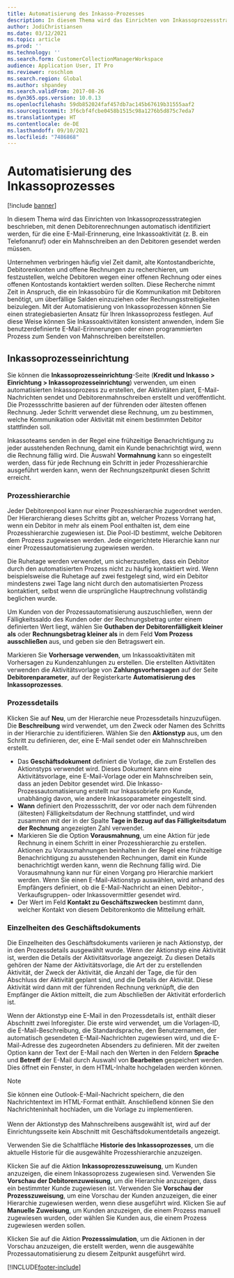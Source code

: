 ```yaml
---
title: Automatisierung des Inkasso-Prozesses
description: In diesem Thema wird das Einrichten von Inkassoprozessstrategien beschrieben, mit denen Debitorenrechnungen automatisch identifiziert werden, für die eine E-Mail-Erinnerung, eine Inkassoaktivität oder ein Mahnschreiben an den Debitoren gesendet werden müssen.
author: JodiChristiansen
ms.date: 03/12/2021
ms.topic: article
ms.prod: ''
ms.technology: ''
ms.search.form: CustomerCollectionManagerWorkspace
audience: Application User, IT Pro
ms.reviewer: roschlom
ms.search.region: Global
ms.author: shpandey
ms.search.validFrom: 2017-08-26
ms.dyn365.ops.version: 10.0.13
ms.openlocfilehash: 59db852024faf457db7ac145b67619b31555aaf2
ms.sourcegitcommit: 3f6cbf4fcbe0458b1515c98a1276b5d875c7eda7
ms.translationtype: HT
ms.contentlocale: de-DE
ms.lasthandoff: 09/10/2021
ms.locfileid: "7486868"
---
```

# <a name="collections-process-automation"></a>Automatisierung des Inkassoprozesses

[!include [banner](../includes/banner.md)]

In diesem Thema wird das Einrichten von Inkassoprozessstrategien beschrieben, mit denen Debitorenrechnungen automatisch identifiziert werden, für die eine E-Mail-Erinnerung, eine Inkassoaktivität (z. B. ein Telefonanruf) oder ein Mahnschreiben an den Debitoren gesendet werden müssen. 

Unternehmen verbringen häufig viel Zeit damit, alte Kontostandberichte, Debitorenkonten und offene Rechnungen zu recherchieren, um festzustellen, welche Debitoren wegen einer offenen Rechnung oder eines offenen Kontostands kontaktiert werden sollten. Diese Recherche nimmt Zeit in Anspruch, die ein Inkassobüro für die Kommunikation mit Debitoren benötigt, um überfällige Salden einzuziehen oder Rechnungsstreitigkeiten beizulegen. Mit der Automatisierung von Inkassoprozessen können Sie einen strategiebasierten Ansatz für Ihren Inkassoprozess festlegen. Auf diese Weise können Sie Inkassoaktivitäten konsistent anwenden, indem Sie benutzerdefinierte E-Mail-Erinnerungen oder einen programmierten Prozess zum Senden von Mahnschreiben bereitstellen. 

## <a name="collections-process-setup"></a>Inkassoprozesseinrichtung
Sie können die **Inkassoprozesseinrichtung**-Seite (**Kredit und Inkasso > Einrichtung > Inkassoprozesseinrichtung**) verwenden, um einen automatisierten Inkassoprozess zu erstellen, der Aktivitäten plant, E-Mail-Nachrichten sendet und Debitorenmahnschreiben erstellt und veröffentlicht. Die Prozessschritte basieren auf der führenden oder ältesten offenen Rechnung. Jeder Schritt verwendet diese Rechnung, um zu bestimmen, welche Kommunikation oder Aktivität mit einem bestimmten Debitor stattfinden soll.  

Inkassoteams senden in der Regel eine frühzeitige Benachrichtigung zu jeder ausstehenden Rechnung, damit ein Kunde benachrichtigt wird, wenn die Rechnung fällig wird. Die Auswahl **Vormahnung** kann so eingestellt werden, dass für jede Rechnung ein Schritt in jeder Prozesshierarchie ausgeführt werden kann, wenn der Rechnungszeitpunkt diesen Schritt erreicht.

### <a name="process-hierarchy"></a>Prozesshierarchie
Jeder Debitorenpool kann nur einer Prozesshierarchie zugeordnet werden. Der Hierarchierang dieses Schritts gibt an, welcher Prozess Vorrang hat, wenn ein Debitor in mehr als einem Pool enthalten ist, dem eine Prozesshierarchie zugewiesen ist. Die Pool-ID bestimmt, welche Debitoren dem Prozess zugewiesen werden. Jede eingerichtete Hierarchie kann nur einer Prozessautomatisierung zugewiesen werden.

Die Ruhetage werden verwendet, um sicherzustellen, dass ein Debitor durch den automatisierten Prozess nicht zu häufig kontaktiert wird. Wenn beispielsweise die Ruhetage auf zwei festgelegt sind, wird ein Debitor mindestens zwei Tage lang nicht durch den automatisierten Prozess kontaktiert, selbst wenn die ursprüngliche Hauptrechnung vollständig beglichen wurde. 

Um Kunden von der Prozessautomatisierung auszuschließen, wenn der Fälligkeitssaldo des Kunden oder der Rechnungsbetrag unter einem definierten Wert liegt, wählen Sie **Guthaben der Debitorenfälligkeit kleiner als** oder **Rechnungsbetrag kleiner als** in dem Feld **Vom Prozess ausschließen** aus, und geben sie den Betragswert ein.

Markieren Sie **Vorhersage verwenden**, um Inkassoaktivitäten mit Vorhersagen zu Kundenzahlungen zu erstellen. Die erstellten Aktivitäten verwenden die Aktivitätsvorlage von **Zahlungsvorhersagen** auf der Seite **Debitorenparameter**, auf der Registerkarte **Automatisierung des Inkassoprozesses**. 

### <a name="process-details"></a>Prozessdetails
Klicken Sie auf **Neu**, um der Hierarchie neue Prozessdetails hinzuzufügen. Die **Beschreibung** wird verwendet, um den Zweck oder Namen des Schritts in der Hierarchie zu identifizieren. Wählen Sie den **Aktionstyp** aus, um den Schritt zu definieren, der, eine E-Mail sendet oder ein Mahnschreiben erstellt. 

- Das **Geschäftsdokument** definiert die Vorlage, die zum Erstellen des Aktionstyps verwendet wird. Dieses Dokument kann eine Aktivitätsvorlage, eine E-Mail-Vorlage oder ein Mahnschreiben sein, dass an jeden Debitor gesendet wird. Die Inkasso-Prozessautomatisierung erstellt nur Inkassobriefe pro Kunde, unabhängig davon, wie andere Inkassoparameter eingestellt sind.
- **Wann** definiert den Prozessschritt, der vor oder nach dem führenden (ältesten) Fälligkeitsdatum der Rechnung stattfindet, und wird zusammen mit der in der Spalte **Tage in Bezug auf das Fälligkeitsdatum der Rechnung** angezeigten Zahl verwendet. 
- Markieren Sie die Option **Vorausmahnung**, um eine Aktion für jede Rechnung in einem Schritt in einer Prozesshierarchie zu erstellen. Aktionen zu Vorausmahnungen beinhalten in der Regel eine frühzeitige Benachrichtigung zu ausstehenden Rechnungen, damit ein Kunde benachrichtigt werden kann, wenn die Rechnung fällig wird. Die Vorausmahnung kann nur für einen Vorgang pro Hierarchie markiert werden. Wenn Sie einen E-Mail-Aktionstyp auswählen, wird anhand des Empfängers definiert, ob die E-Mail-Nachricht an einen Debitor-, Verkaufsgruppen- oder Inkassovermittler gesendet wird. 
- Der Wert im Feld **Kontakt zu Geschäftszwecken** bestimmt dann, welcher Kontakt von diesem Debitorenkonto die Mitteilung erhält.

### <a name="business-document-details"></a>Einzelheiten des Geschäftsdokuments
Die Einzelheiten des Geschäftsdokuments variieren je nach Aktionstyp, der in den Prozessdetails ausgewählt wurde. Wenn der Aktionstyp eine Aktivität ist, werden die Details der Aktivitätsvorlage angezeigt. Zu diesen Details gehören der Name der Aktivitätsvorlage, die Art der zu erstellenden Aktivität, der Zweck der Aktivität, die Anzahl der Tage, die für den Abschluss der Aktivität geplant sind, und die Details der Aktivität. Diese Aktivität wird dann mit der führenden Rechnung verknüpft, die den Empfänger die Aktion mitteilt, die zum Abschließen der Aktivität erforderlich ist.

Wenn der Aktionstyp eine E-Mail in den Prozessdetails ist, enthält dieser Abschnitt zwei Inforegister. Die erste wird verwendet, um die Vorlagen-ID, die E-Mail-Beschreibung, die Standardsprache, den Benutzernamen, der automatisch gesendeten E-Mail-Nachrichten zugewiesen wird, und die E-Mail-Adresse des zugeordneten Absenders zu definieren. Mit der zweiten Option kann der Text der E-Mail nach den Werten in den Feldern **Sprache** und **Betreff** der E-Mail durch Auswahl von **Bearbeiten** gespeichert werden. Dies öffnet ein Fenster, in dem HTML-Inhalte hochgeladen werden können. 

> [!Note]
> Sie können eine Outlook-E-Mail-Nachricht speichern, die den Nachrichtentext im HTML-Format enthält. Anschließend können Sie den Nachrichteninhalt hochladen, um die Vorlage zu implementieren. <br> <br> Wenn der Aktionstyp des Mahnschreibens ausgewählt ist, wird auf der Einrichtungsseite kein Abschnitt mit Geschäftsdokumentdetails angezeigt.

Verwenden Sie die Schaltfläche **Historie des Inkassoprozesses**, um die aktuelle Historie für die ausgewählte Prozesshierarchie anzuzeigen. 

Klicken Sie auf die Aktion **Inkassoprozesszuweisung**, um Kunden anzuzeigen, die einem Inkassoprozess zugewiesen sind. Verwenden Sie **Vorschau der Debitorenzuweisung**, um die Hierarchie anzuzeigen, dass ein bestimmter Kunde zugewiesen ist. Verwenden Sie **Vorschau der Prozesszuweisung**, um eine Vorschau der Kunden anzuzeigen, die einer Hierarchie zugewiesen werden, wenn diese ausgeführt wird. Klicken Sie auf **Manuelle Zuweisung**, um Kunden anzuzeigen, die einem Prozess manuell zugewiesen wurden, oder wählen Sie Kunden aus, die einem Prozess zugewiesen werden sollen.

Klicken Sie auf die Aktion **Prozesssimulation**, um die Aktionen in der Vorschau anzuzeigen, die erstellt werden, wenn die ausgewählte Prozessautomatisierung zu diesem Zeitpunkt ausgeführt wird. 

[!INCLUDE[footer-include](../../includes/footer-banner.md)]
